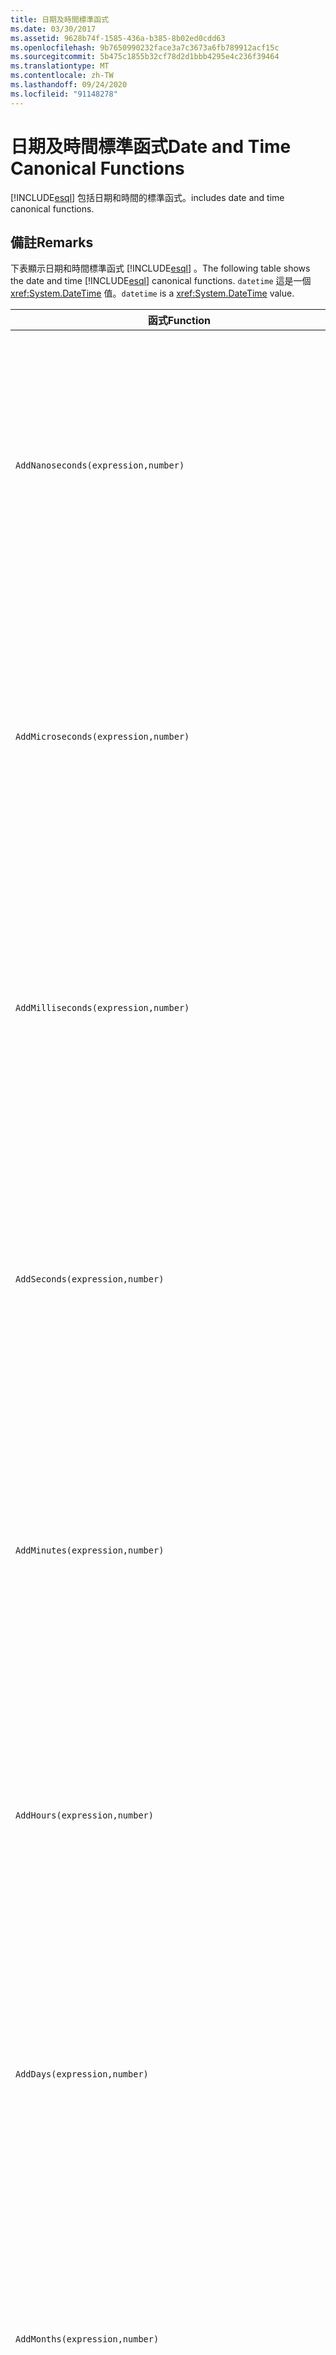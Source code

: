 ```yaml
---
title: 日期及時間標準函式
ms.date: 03/30/2017
ms.assetid: 9628b74f-1585-436a-b385-8b02ed0cdd63
ms.openlocfilehash: 9b7650990232face3a7c3673a6fb789912acf15c
ms.sourcegitcommit: 5b475c1855b32cf78d2d1bbb4295e4c236f39464
ms.translationtype: MT
ms.contentlocale: zh-TW
ms.lasthandoff: 09/24/2020
ms.locfileid: "91148278"
---
```

# <a name="date-and-time-canonical-functions"></a><span data-ttu-id="28543-102">日期及時間標準函式</span><span class="sxs-lookup"><span data-stu-id="28543-102">Date and Time Canonical Functions</span></span>

[!INCLUDE[esql](../../../../../../includes/esql-md.md)] <span data-ttu-id="28543-103">包括日期和時間的標準函式。</span><span class="sxs-lookup"><span data-stu-id="28543-103">includes date and time canonical functions.</span></span>  
  
## <a name="remarks"></a><span data-ttu-id="28543-104">備註</span><span class="sxs-lookup"><span data-stu-id="28543-104">Remarks</span></span>  

 <span data-ttu-id="28543-105">下表顯示日期和時間標準函式 [!INCLUDE[esql](../../../../../../includes/esql-md.md)] 。</span><span class="sxs-lookup"><span data-stu-id="28543-105">The following table shows the date and time [!INCLUDE[esql](../../../../../../includes/esql-md.md)] canonical functions.</span></span> <span data-ttu-id="28543-106">`datetime` 這是一個 <xref:System.DateTime> 值。</span><span class="sxs-lookup"><span data-stu-id="28543-106">`datetime` is a <xref:System.DateTime> value.</span></span>  
  
|<span data-ttu-id="28543-107">函式</span><span class="sxs-lookup"><span data-stu-id="28543-107">Function</span></span>|<span data-ttu-id="28543-108">描述</span><span class="sxs-lookup"><span data-stu-id="28543-108">Description</span></span>|  
|--------------|-----------------|  
|`AddNanoseconds(expression,number)`|<span data-ttu-id="28543-109">將奈秒數的指定 `number` 加入至 `expression`。</span><span class="sxs-lookup"><span data-stu-id="28543-109">Adds the specified `number` of nanoseconds to the `expression`.</span></span><br /><br /> <span data-ttu-id="28543-110">**引數**</span><span class="sxs-lookup"><span data-stu-id="28543-110">**Arguments**</span></span><br /><br /> <span data-ttu-id="28543-111">`expression`：`DateTime`、`DateTimeOffset` 或 `Time`。</span><span class="sxs-lookup"><span data-stu-id="28543-111">`expression`: `DateTime`, `DateTimeOffset`, or `Time`.</span></span><br /><br /> <span data-ttu-id="28543-112">`number`: `Int32`.</span><span class="sxs-lookup"><span data-stu-id="28543-112">`number`: `Int32`.</span></span><br /><br /> <span data-ttu-id="28543-113">**傳回值**</span><span class="sxs-lookup"><span data-stu-id="28543-113">**Return Value**</span></span><br /><br /> <span data-ttu-id="28543-114">`expression` 的類型。</span><span class="sxs-lookup"><span data-stu-id="28543-114">The type of `expression`.</span></span>|  
|`AddMicroseconds(expression,number)`|<span data-ttu-id="28543-115">將毫秒數的指定 `number` 加入至 `expression`。</span><span class="sxs-lookup"><span data-stu-id="28543-115">Adds the specified `number` of microseconds to the `expression`.</span></span><br /><br /> <span data-ttu-id="28543-116">**引數**</span><span class="sxs-lookup"><span data-stu-id="28543-116">**Arguments**</span></span><br /><br /> <span data-ttu-id="28543-117">`expression`：`DateTime`、`DateTimeOffset` 或 `Time`。</span><span class="sxs-lookup"><span data-stu-id="28543-117">`expression`: `DateTime`, `DateTimeOffset`, or `Time`.</span></span><br /><br /> <span data-ttu-id="28543-118">`number`: `Int32`.</span><span class="sxs-lookup"><span data-stu-id="28543-118">`number`: `Int32`.</span></span><br /><br /> <span data-ttu-id="28543-119">**傳回值**</span><span class="sxs-lookup"><span data-stu-id="28543-119">**Return Value**</span></span><br /><br /> <span data-ttu-id="28543-120">`expression` 的類型。</span><span class="sxs-lookup"><span data-stu-id="28543-120">The type of `expression`.</span></span>|  
|`AddMilliseconds(expression,number)`|<span data-ttu-id="28543-121">將毫秒數的指定 `number` 加入至 `expression`。</span><span class="sxs-lookup"><span data-stu-id="28543-121">Adds the specified `number` of milliseconds to the `expression`.</span></span><br /><br /> <span data-ttu-id="28543-122">**引數**</span><span class="sxs-lookup"><span data-stu-id="28543-122">**Arguments**</span></span><br /><br /> <span data-ttu-id="28543-123">`expression`：`DateTime`、`DateTimeOffset` 或 `Time`。</span><span class="sxs-lookup"><span data-stu-id="28543-123">`expression`: `DateTime`, `DateTimeOffset`, or `Time`.</span></span><br /><br /> <span data-ttu-id="28543-124">`number`: `Int32`.</span><span class="sxs-lookup"><span data-stu-id="28543-124">`number`: `Int32`.</span></span><br /><br /> <span data-ttu-id="28543-125">**傳回值**</span><span class="sxs-lookup"><span data-stu-id="28543-125">**Return Value**</span></span><br /><br /> <span data-ttu-id="28543-126">`expression` 的類型。</span><span class="sxs-lookup"><span data-stu-id="28543-126">The type of `expression`.</span></span>|  
|`AddSeconds(expression,number)`|<span data-ttu-id="28543-127">將秒數的指定 `number` 加入至 `expression`。</span><span class="sxs-lookup"><span data-stu-id="28543-127">Adds the specified `number` of seconds to the `expression`.</span></span><br /><br /> <span data-ttu-id="28543-128">**引數**</span><span class="sxs-lookup"><span data-stu-id="28543-128">**Arguments**</span></span><br /><br /> <span data-ttu-id="28543-129">`expression`：`DateTime`、`DateTimeOffset` 或 `Time`。</span><span class="sxs-lookup"><span data-stu-id="28543-129">`expression`: `DateTime`, `DateTimeOffset`, or `Time`.</span></span><br /><br /> <span data-ttu-id="28543-130">`number`: `Int32`.</span><span class="sxs-lookup"><span data-stu-id="28543-130">`number`: `Int32`.</span></span><br /><br /> <span data-ttu-id="28543-131">**傳回值**</span><span class="sxs-lookup"><span data-stu-id="28543-131">**Return Value**</span></span><br /><br /> <span data-ttu-id="28543-132">`expression` 的類型。</span><span class="sxs-lookup"><span data-stu-id="28543-132">The type of `expression`.</span></span>|  
|`AddMinutes(expression,number)`|<span data-ttu-id="28543-133">將分鐘數的指定 `number` 加入至 `expression`。</span><span class="sxs-lookup"><span data-stu-id="28543-133">Adds the specified `number` of minutes to the `expression`.</span></span><br /><br /> <span data-ttu-id="28543-134">**引數**</span><span class="sxs-lookup"><span data-stu-id="28543-134">**Arguments**</span></span><br /><br /> <span data-ttu-id="28543-135">`expression`：`DateTime`、`DateTimeOffset` 或 `Time`。</span><span class="sxs-lookup"><span data-stu-id="28543-135">`expression`: `DateTime`, `DateTimeOffset`, or `Time`.</span></span><br /><br /> <span data-ttu-id="28543-136">`number`: `Int32`.</span><span class="sxs-lookup"><span data-stu-id="28543-136">`number`: `Int32`.</span></span><br /><br /> <span data-ttu-id="28543-137">**傳回值**</span><span class="sxs-lookup"><span data-stu-id="28543-137">**Return Value**</span></span><br /><br /> <span data-ttu-id="28543-138">`expression` 的類型。</span><span class="sxs-lookup"><span data-stu-id="28543-138">The type of `expression`.</span></span>|  
|`AddHours(expression,number)`|<span data-ttu-id="28543-139">將時數的指定 `number` 加入至 `expression`。</span><span class="sxs-lookup"><span data-stu-id="28543-139">Adds the specified `number` of hours to the `expression`.</span></span><br /><br /> <span data-ttu-id="28543-140">**引數**</span><span class="sxs-lookup"><span data-stu-id="28543-140">**Arguments**</span></span><br /><br /> <span data-ttu-id="28543-141">`expression`：`DateTime`、`DateTimeOffset` 或 `Time`。</span><span class="sxs-lookup"><span data-stu-id="28543-141">`expression`: `DateTime`, `DateTimeOffset`, or `Time`.</span></span><br /><br /> <span data-ttu-id="28543-142">`number`: `Int32`.</span><span class="sxs-lookup"><span data-stu-id="28543-142">`number`: `Int32`.</span></span><br /><br /> <span data-ttu-id="28543-143">**傳回值**</span><span class="sxs-lookup"><span data-stu-id="28543-143">**Return Value**</span></span><br /><br /> <span data-ttu-id="28543-144">`expression` 的類型。</span><span class="sxs-lookup"><span data-stu-id="28543-144">The type of `expression`.</span></span>|  
|`AddDays(expression,number)`|<span data-ttu-id="28543-145">將天數的指定 `number` 加入至 `expression`。</span><span class="sxs-lookup"><span data-stu-id="28543-145">Adds the specified `number` of days to the `expression`.</span></span><br /><br /> <span data-ttu-id="28543-146">**引數**</span><span class="sxs-lookup"><span data-stu-id="28543-146">**Arguments**</span></span><br /><br /> <span data-ttu-id="28543-147">`expression`：`DateTime` 或 `DateTimeOffset`。</span><span class="sxs-lookup"><span data-stu-id="28543-147">`expression`: `DateTime` or `DateTimeOffset`.</span></span><br /><br /> <span data-ttu-id="28543-148">`number`: `Int32`.</span><span class="sxs-lookup"><span data-stu-id="28543-148">`number`: `Int32`.</span></span><br /><br /> <span data-ttu-id="28543-149">**傳回值**</span><span class="sxs-lookup"><span data-stu-id="28543-149">**Return Value**</span></span><br /><br /> <span data-ttu-id="28543-150">`expression` 的類型。</span><span class="sxs-lookup"><span data-stu-id="28543-150">The type of `expression`.</span></span>|  
|`AddMonths(expression,number)`|<span data-ttu-id="28543-151">將月份數的指定 `number` 加入至 `expression`。</span><span class="sxs-lookup"><span data-stu-id="28543-151">Adds the specified `number` of months to the `expression`.</span></span><br /><br /> <span data-ttu-id="28543-152">**引數**</span><span class="sxs-lookup"><span data-stu-id="28543-152">**Arguments**</span></span><br /><br /> <span data-ttu-id="28543-153">`expression`：`DateTime` 或 `DateTimeOffset`。</span><span class="sxs-lookup"><span data-stu-id="28543-153">`expression`: `DateTime` or `DateTimeOffset`.</span></span><br /><br /> <span data-ttu-id="28543-154">`number`: `Int32`.</span><span class="sxs-lookup"><span data-stu-id="28543-154">`number`: `Int32`.</span></span><br /><br /> <span data-ttu-id="28543-155">**傳回值**</span><span class="sxs-lookup"><span data-stu-id="28543-155">**Return Value**</span></span><br /><br /> <span data-ttu-id="28543-156">`expression` 的類型。</span><span class="sxs-lookup"><span data-stu-id="28543-156">The type of `expression`.</span></span>|  
|`AddYears(expression,number)`|<span data-ttu-id="28543-157">將年數的指定 `number` 加入至 `expression`。</span><span class="sxs-lookup"><span data-stu-id="28543-157">Adds the specified `number` of years to the `expression`.</span></span><br /><br /> <span data-ttu-id="28543-158">**引數**</span><span class="sxs-lookup"><span data-stu-id="28543-158">**Arguments**</span></span><br /><br /> <span data-ttu-id="28543-159">`expression`：`DateTime` 或 `DateTimeOffset`。</span><span class="sxs-lookup"><span data-stu-id="28543-159">`expression`: `DateTime` or `DateTimeOffset`.</span></span><br /><br /> <span data-ttu-id="28543-160">`number`: `Int32`.</span><span class="sxs-lookup"><span data-stu-id="28543-160">`number`: `Int32`.</span></span><br /><br /> <span data-ttu-id="28543-161">**傳回值**</span><span class="sxs-lookup"><span data-stu-id="28543-161">**Return Value**</span></span><br /><br /> <span data-ttu-id="28543-162">`expression` 的類型。</span><span class="sxs-lookup"><span data-stu-id="28543-162">The type of `expression`.</span></span>|  
|`CreateDateTime(year,month,day,hour,minute,second)`|<span data-ttu-id="28543-163">傳回新 `DateTime` 值作為此伺服器時區內之伺服器目前的日期和時間。</span><span class="sxs-lookup"><span data-stu-id="28543-163">Returns a new `DateTime` value as the current date and time of the server in the server's time zone.</span></span><br /><br /> <span data-ttu-id="28543-164">**引數**</span><span class="sxs-lookup"><span data-stu-id="28543-164">**Arguments**</span></span><br /><br /> <span data-ttu-id="28543-165">`year`、`month`、`day`、`hour`、`minute`：`Int16` 和 `Int32`。</span><span class="sxs-lookup"><span data-stu-id="28543-165">`year`, `month`, `day`, `hour`, `minute`: `Int16` and `Int32`.</span></span><br /><br /> <span data-ttu-id="28543-166">`second`: `Double`.</span><span class="sxs-lookup"><span data-stu-id="28543-166">`second`: `Double`.</span></span><br /><br /> <span data-ttu-id="28543-167">**傳回值**</span><span class="sxs-lookup"><span data-stu-id="28543-167">**Return Value**</span></span><br /><br /> <span data-ttu-id="28543-168">`DateTime`。</span><span class="sxs-lookup"><span data-stu-id="28543-168">A `DateTime`.</span></span>|  
|`CreateDateTimeOffset(year,month,day,hour,minute,second,tzoffset)`|<span data-ttu-id="28543-169">傳回新 `DateTimeOffset` 值作為與國際標準時間 (UTC) 相關之伺服器目前的日期和時間。</span><span class="sxs-lookup"><span data-stu-id="28543-169">Returns a new `DateTimeOffset` value as the current date and time of the server relative to the Coordinated Universal Time (UTC).</span></span><br /><br /> <span data-ttu-id="28543-170">**引數**</span><span class="sxs-lookup"><span data-stu-id="28543-170">**Arguments**</span></span><br /><br /> <span data-ttu-id="28543-171">`year`, `month`, `day`, `hour`, `minute`, `tzoffset`: `Int32`.</span><span class="sxs-lookup"><span data-stu-id="28543-171">`year`, `month`, `day`, `hour`, `minute`, `tzoffset`: `Int32`.</span></span><br /><br /> <span data-ttu-id="28543-172">`second`: `Double`.</span><span class="sxs-lookup"><span data-stu-id="28543-172">`second`: `Double`.</span></span><br /><br /> <span data-ttu-id="28543-173">**傳回值**</span><span class="sxs-lookup"><span data-stu-id="28543-173">**Return Value**</span></span><br /><br /> <span data-ttu-id="28543-174">`DateTimeOffset`。</span><span class="sxs-lookup"><span data-stu-id="28543-174">A `DateTimeOffset`.</span></span>|  
|`CreateTime(hour,minute,second)`|<span data-ttu-id="28543-175">傳回新 `Time` 值做為目前時間。</span><span class="sxs-lookup"><span data-stu-id="28543-175">Returns a new `Time` value as the current time.</span></span><br /><br /> <span data-ttu-id="28543-176">**引數**</span><span class="sxs-lookup"><span data-stu-id="28543-176">**Arguments**</span></span><br /><br /> <span data-ttu-id="28543-177">`hour` 和 `minute`：`Int32`</span><span class="sxs-lookup"><span data-stu-id="28543-177">`hour` and `minute`: `Int32`.</span></span><br /><br /> <span data-ttu-id="28543-178">`second`: `Double`.</span><span class="sxs-lookup"><span data-stu-id="28543-178">`second`: `Double`.</span></span><br /><br /> <span data-ttu-id="28543-179">**傳回值**</span><span class="sxs-lookup"><span data-stu-id="28543-179">**Return Value**</span></span><br /><br /> <span data-ttu-id="28543-180">`Time`。</span><span class="sxs-lookup"><span data-stu-id="28543-180">A `Time`.</span></span>|  
|`CurrentDateTime()`|<span data-ttu-id="28543-181">傳回 `DateTime` 值作為此伺服器時區內之伺服器目前的日期和時間。</span><span class="sxs-lookup"><span data-stu-id="28543-181">Returns a `DateTime` value as the current date and time of the server in the server's time zone.</span></span><br /><br /> <span data-ttu-id="28543-182">**傳回值**</span><span class="sxs-lookup"><span data-stu-id="28543-182">**Return Value**</span></span><br /><br /> <span data-ttu-id="28543-183">`DateTime`。</span><span class="sxs-lookup"><span data-stu-id="28543-183">A `DateTime`.</span></span>|  
|`CurrentDateTimeOffset()`|<span data-ttu-id="28543-184">以 `DateTimeOffset` 格式傳回目前的日期、時間和時差。</span><span class="sxs-lookup"><span data-stu-id="28543-184">Returns the current date, time and offset as a `DateTimeOffset`.</span></span><br /><br /> <span data-ttu-id="28543-185">**傳回值**</span><span class="sxs-lookup"><span data-stu-id="28543-185">**Return Value**</span></span><br /><br /> <span data-ttu-id="28543-186">`DateTimeOffset`。</span><span class="sxs-lookup"><span data-stu-id="28543-186">A `DateTimeOffset`.</span></span>|  
|`CurrentUtcDateTime()`|<span data-ttu-id="28543-187">傳回 <xref:System.DateTime> 值作為 UTS 時區內之伺服器目前的日期和時間。</span><span class="sxs-lookup"><span data-stu-id="28543-187">Returns a <xref:System.DateTime> value as the current date and time of the server in the UTS time zone.</span></span><br /><br /> <span data-ttu-id="28543-188">**傳回值**</span><span class="sxs-lookup"><span data-stu-id="28543-188">**Return Value**</span></span><br /><br /> <span data-ttu-id="28543-189">`DateTime`。</span><span class="sxs-lookup"><span data-stu-id="28543-189">A `DateTime`.</span></span>|  
|`Day(expression)`|<span data-ttu-id="28543-190">以介於 1 到 31 之間的 `expression` 格式傳回 `Int32` 的日數部分。</span><span class="sxs-lookup"><span data-stu-id="28543-190">Returns the day portion of `expression` as an `Int32` between 1 and 31.</span></span><br /><br /> <span data-ttu-id="28543-191">**引數**</span><span class="sxs-lookup"><span data-stu-id="28543-191">**Arguments**</span></span><br /><br /> <span data-ttu-id="28543-192">`DateTime` 和 `DateTimeOffset`。</span><span class="sxs-lookup"><span data-stu-id="28543-192">A `DateTime` and `DateTimeOffset`.</span></span><br /><br /> <span data-ttu-id="28543-193">**傳回值**</span><span class="sxs-lookup"><span data-stu-id="28543-193">**Return Value**</span></span><br /><br /> <span data-ttu-id="28543-194">`Int32`。</span><span class="sxs-lookup"><span data-stu-id="28543-194">An `Int32`.</span></span><br /><br /> <span data-ttu-id="28543-195">**範例**</span><span class="sxs-lookup"><span data-stu-id="28543-195">**Example**</span></span><br /><br /> `-- The following example returns 12.`<br /><br /> `Day(cast('03/12/1998' as DateTime))`|  
|`DayOfYear(expression)`|<span data-ttu-id="28543-196">以介於 1 到 366 之間的 `expression` 格式傳回的 `Int32` 天數部分，其中傳回的 366 代表閏年的最後一天。</span><span class="sxs-lookup"><span data-stu-id="28543-196">Returns the day portion of `expression` as an `Int32` between 1 and 366, where 366 is returned for the last day of a leap year.</span></span><br /><br /> <span data-ttu-id="28543-197">**引數**</span><span class="sxs-lookup"><span data-stu-id="28543-197">**Arguments**</span></span><br /><br /> <span data-ttu-id="28543-198">`DateTime` 或 `DateTimeOffset`。</span><span class="sxs-lookup"><span data-stu-id="28543-198">A `DateTime` or `DateTimeOffset`.</span></span><br /><br /> <span data-ttu-id="28543-199">**傳回值**</span><span class="sxs-lookup"><span data-stu-id="28543-199">**Return Value**</span></span><br /><br /> <span data-ttu-id="28543-200">`Int32`。</span><span class="sxs-lookup"><span data-stu-id="28543-200">An `Int32`.</span></span>|  
|`DiffNanoseconds(startExpression,endExpression)`|<span data-ttu-id="28543-201">傳回 `startExpression` 與 `endExpression` 之間的奈秒差。</span><span class="sxs-lookup"><span data-stu-id="28543-201">Returns the difference, in nanoseconds, between `startExpression` and `endExpression`.</span></span><br /><br /> <span data-ttu-id="28543-202">**引數**</span><span class="sxs-lookup"><span data-stu-id="28543-202">**Arguments**</span></span><br /><br /> <span data-ttu-id="28543-203">`startExpression`、`endExpression`：`DateTime`、`DateTimeOffset` 或 `Time`。</span><span class="sxs-lookup"><span data-stu-id="28543-203">`startExpression`, `endExpression`: `DateTime`, `DateTimeOffset`, or `Time`.</span></span> <span data-ttu-id="28543-204">**注意：** `startExpression`和 `endExpression` 必須是相同的類型。  </span><span class="sxs-lookup"><span data-stu-id="28543-204">**Note:**  `startExpression` and `endExpression` must be of the same type.</span></span> <br /><br /> <span data-ttu-id="28543-205">**傳回值**</span><span class="sxs-lookup"><span data-stu-id="28543-205">**Return Value**</span></span><br /><br /> <span data-ttu-id="28543-206">`Int32`。</span><span class="sxs-lookup"><span data-stu-id="28543-206">An `Int32`.</span></span>|  
|`DiffMilliseconds(startExpression,endExpression)`|<span data-ttu-id="28543-207">傳回 `startExpression` 與 `endExpression` 之間的毫秒差。</span><span class="sxs-lookup"><span data-stu-id="28543-207">Returns the difference, in milliseconds, between `startExpression` and `endExpression`.</span></span><br /><br /> <span data-ttu-id="28543-208">**引數**</span><span class="sxs-lookup"><span data-stu-id="28543-208">**Arguments**</span></span><br /><br /> <span data-ttu-id="28543-209">`startExpression`、`endExpression`：`DateTime`、`DateTimeOffset` 或 `Time`。</span><span class="sxs-lookup"><span data-stu-id="28543-209">`startExpression`, `endExpression`: `DateTime`, `DateTimeOffset`, or `Time`.</span></span> <span data-ttu-id="28543-210">**注意：** `startExpression`和 `endExpression` 必須是相同的類型。  </span><span class="sxs-lookup"><span data-stu-id="28543-210">**Note:**  `startExpression` and `endExpression` must be of the same type.</span></span> <br /><br /> <span data-ttu-id="28543-211">**傳回值**</span><span class="sxs-lookup"><span data-stu-id="28543-211">**Return Value**</span></span><br /><br /> <span data-ttu-id="28543-212">`Int32`。</span><span class="sxs-lookup"><span data-stu-id="28543-212">An `Int32`.</span></span>|  
|`DiffMicroseconds(startExpression,endExpression)`|<span data-ttu-id="28543-213">傳回 `startExpression` 與 `endExpression` 之間的微秒差。</span><span class="sxs-lookup"><span data-stu-id="28543-213">Returns the difference, in microseconds, between `startExpression` and `endExpression`.</span></span><br /><br /> <span data-ttu-id="28543-214">**引數**</span><span class="sxs-lookup"><span data-stu-id="28543-214">**Arguments**</span></span><br /><br /> <span data-ttu-id="28543-215">`startExpression`、`endExpression`：`DateTime`、`DateTimeOffset` 或 `Time`。</span><span class="sxs-lookup"><span data-stu-id="28543-215">`startExpression`, `endExpression`: `DateTime`, `DateTimeOffset`, or `Time`.</span></span> <span data-ttu-id="28543-216">**注意：** `startExpression`和 `endExpression` 必須是相同的類型。  </span><span class="sxs-lookup"><span data-stu-id="28543-216">**Note:**  `startExpression` and `endExpression` must be of the same type.</span></span> <br /><br /> <span data-ttu-id="28543-217">**傳回值**</span><span class="sxs-lookup"><span data-stu-id="28543-217">**Return Value**</span></span><br /><br /> <span data-ttu-id="28543-218">`Int32`。</span><span class="sxs-lookup"><span data-stu-id="28543-218">An `Int32`.</span></span>|  
|`DiffSeconds(startExpression,endExpression)`|<span data-ttu-id="28543-219">傳回 `startExpression` 與 `endExpression` 之間的秒差。</span><span class="sxs-lookup"><span data-stu-id="28543-219">Returns the difference, in seconds, between `startExpression` and `endExpression`.</span></span><br /><br /> <span data-ttu-id="28543-220">**引數**</span><span class="sxs-lookup"><span data-stu-id="28543-220">**Arguments**</span></span><br /><br /> <span data-ttu-id="28543-221">`startExpression`、`endExpression`：`DateTime`、`DateTimeOffset` 或 `Time`。</span><span class="sxs-lookup"><span data-stu-id="28543-221">`startExpression`, `endExpression`: `DateTime`, `DateTimeOffset`, or `Time`.</span></span> <span data-ttu-id="28543-222">**注意：** `startExpression`和 `endExpression` 必須是相同的類型。  </span><span class="sxs-lookup"><span data-stu-id="28543-222">**Note:**  `startExpression` and `endExpression` must be of the same type.</span></span> <br /><br /> <span data-ttu-id="28543-223">**傳回值**</span><span class="sxs-lookup"><span data-stu-id="28543-223">**Return Value**</span></span><br /><br /> <span data-ttu-id="28543-224">`Int32`。</span><span class="sxs-lookup"><span data-stu-id="28543-224">An `Int32`.</span></span>|  
|`DiffMinutes(startExpression,endExpression)`|<span data-ttu-id="28543-225">傳回 `startExpression` 與 `endExpression` 之間的分鐘差。</span><span class="sxs-lookup"><span data-stu-id="28543-225">Returns the difference, in minutes, between `startExpression` and `endExpression`.</span></span><br /><br /> <span data-ttu-id="28543-226">**引數**</span><span class="sxs-lookup"><span data-stu-id="28543-226">**Arguments**</span></span><br /><br /> <span data-ttu-id="28543-227">`startExpression`、`endExpression`：`DateTime`、`DateTimeOffset` 或 `Time`。</span><span class="sxs-lookup"><span data-stu-id="28543-227">`startExpression`, `endExpression`: `DateTime`, `DateTimeOffset`, or `Time`.</span></span> <span data-ttu-id="28543-228">**注意：** `startExpression`和 `endExpression` 必須是相同的類型。  </span><span class="sxs-lookup"><span data-stu-id="28543-228">**Note:**  `startExpression` and `endExpression` must be of the same type.</span></span> <br /><br /> <span data-ttu-id="28543-229">**傳回值**</span><span class="sxs-lookup"><span data-stu-id="28543-229">**Return Value**</span></span><br /><br /> <span data-ttu-id="28543-230">`Int32`。</span><span class="sxs-lookup"><span data-stu-id="28543-230">An `Int32`.</span></span>|  
|`DiffHours(startExpression,endExpression)`|<span data-ttu-id="28543-231">傳回 `startExpression` 與 `endExpression` 之間的小時差。</span><span class="sxs-lookup"><span data-stu-id="28543-231">Returns the difference, in hours, between `startExpression` and `endExpression`.</span></span><br /><br /> <span data-ttu-id="28543-232">**引數**</span><span class="sxs-lookup"><span data-stu-id="28543-232">**Arguments**</span></span><br /><br /> <span data-ttu-id="28543-233">`startExpression`、`endExpression`：`DateTime`、`DateTimeOffset` 或 `Time`。</span><span class="sxs-lookup"><span data-stu-id="28543-233">`startExpression`, `endExpression`: `DateTime`, `DateTimeOffset`, or `Time`.</span></span> <span data-ttu-id="28543-234">**注意：** `startExpression`和 `endExpression` 必須是相同的類型。  </span><span class="sxs-lookup"><span data-stu-id="28543-234">**Note:**  `startExpression` and `endExpression` must be of the same type.</span></span> <br /><br /> <span data-ttu-id="28543-235">**傳回值**</span><span class="sxs-lookup"><span data-stu-id="28543-235">**Return Value**</span></span><br /><br /> <span data-ttu-id="28543-236">`Int32`。</span><span class="sxs-lookup"><span data-stu-id="28543-236">An `Int32`.</span></span>|  
|`DiffDays(startExpression,endExpression)`|<span data-ttu-id="28543-237">傳回 `startExpression` 與 `endExpression` 之間的天數差。</span><span class="sxs-lookup"><span data-stu-id="28543-237">Returns the difference, in days, between `startExpression` and `endExpression`.</span></span><br /><br /> <span data-ttu-id="28543-238">**引數**</span><span class="sxs-lookup"><span data-stu-id="28543-238">**Arguments**</span></span><br /><br /> <span data-ttu-id="28543-239">`startExpression`、`endExpression`：`DateTime` 或 `DateTimeOffset`。</span><span class="sxs-lookup"><span data-stu-id="28543-239">`startExpression`, `endExpression`: `DateTime` or `DateTimeOffset`.</span></span> <span data-ttu-id="28543-240">**注意：** `startExpression`和 `endExpression` 必須是相同的類型。  </span><span class="sxs-lookup"><span data-stu-id="28543-240">**Note:**  `startExpression` and `endExpression` must be of the same type.</span></span> <br /><br /> <span data-ttu-id="28543-241">**傳回值**</span><span class="sxs-lookup"><span data-stu-id="28543-241">**Return Value**</span></span><br /><br /> <span data-ttu-id="28543-242">`Int32`。</span><span class="sxs-lookup"><span data-stu-id="28543-242">An `Int32`.</span></span>|  
|`DiffMonths(startExpression,endExpression)`|<span data-ttu-id="28543-243">傳回 `startExpression` 與 `endExpression` 之間的月數差。</span><span class="sxs-lookup"><span data-stu-id="28543-243">Returns the difference, in months, between `startExpression` and `endExpression`.</span></span><br /><br /> <span data-ttu-id="28543-244">**引數**</span><span class="sxs-lookup"><span data-stu-id="28543-244">**Arguments**</span></span><br /><br /> <span data-ttu-id="28543-245">`startExpression`、`endExpression`：`DateTime` 或 `DateTimeOffset`。</span><span class="sxs-lookup"><span data-stu-id="28543-245">`startExpression`, `endExpression`: `DateTime` or `DateTimeOffset`.</span></span> <span data-ttu-id="28543-246">**注意：** `startExpression`和 `endExpression` 必須是相同的類型。  </span><span class="sxs-lookup"><span data-stu-id="28543-246">**Note:**  `startExpression` and `endExpression` must be of the same type.</span></span> <br /><br /> <span data-ttu-id="28543-247">**傳回值**</span><span class="sxs-lookup"><span data-stu-id="28543-247">**Return Value**</span></span><br /><br /> <span data-ttu-id="28543-248">`Int32`。</span><span class="sxs-lookup"><span data-stu-id="28543-248">An `Int32`.</span></span>|  
|`DiffYears(startExpression,endExpression)`|<span data-ttu-id="28543-249">傳回 `startExpression` 與 `endExpression` 之間的年數差。</span><span class="sxs-lookup"><span data-stu-id="28543-249">Returns the difference, in years, between `startExpression` and `endExpression`.</span></span><br /><br /> <span data-ttu-id="28543-250">**引數**</span><span class="sxs-lookup"><span data-stu-id="28543-250">**Arguments**</span></span><br /><br /> <span data-ttu-id="28543-251">`startExpression`、`endExpression`：`DateTime` 或 `DateTimeOffset`。</span><span class="sxs-lookup"><span data-stu-id="28543-251">`startExpression`, `endExpression`: `DateTime` or `DateTimeOffset`.</span></span> <span data-ttu-id="28543-252">**注意：** `startExpression`和 `endExpression` 必須是相同的類型。  </span><span class="sxs-lookup"><span data-stu-id="28543-252">**Note:**  `startExpression` and `endExpression` must be of the same type.</span></span> <br /><br /> <span data-ttu-id="28543-253">**傳回值**</span><span class="sxs-lookup"><span data-stu-id="28543-253">**Return Value**</span></span><br /><br /> <span data-ttu-id="28543-254">`Int32`。</span><span class="sxs-lookup"><span data-stu-id="28543-254">An `Int32`.</span></span>|  
|`GetTotalOffsetMinutes(datetimeoffset)`|<span data-ttu-id="28543-255">傳回 `datetimeoffset` 與格林威治標準時間 (GMT) 間的時差分鐘數。</span><span class="sxs-lookup"><span data-stu-id="28543-255">Returns the number of minutes that the `datetimeoffset` is offset from GMT.</span></span> <span data-ttu-id="28543-256">這項值通常介於 +780 到 -780 之間 (+ 或 - 13 小時)。</span><span class="sxs-lookup"><span data-stu-id="28543-256">This is generally between +780 and -780 (+ or - 13 hrs).</span></span> <span data-ttu-id="28543-257">**注意：**  只有 SQL Server 2008 支援此函數。</span><span class="sxs-lookup"><span data-stu-id="28543-257">**Note:**  This function is supported in SQL Server 2008 only.</span></span> <br /><br /> <span data-ttu-id="28543-258">**引數**</span><span class="sxs-lookup"><span data-stu-id="28543-258">**Arguments**</span></span><br /><br /> <span data-ttu-id="28543-259">`DateTimeOffset`。</span><span class="sxs-lookup"><span data-stu-id="28543-259">A `DateTimeOffset`.</span></span><br /><br /> <span data-ttu-id="28543-260">**傳回值**</span><span class="sxs-lookup"><span data-stu-id="28543-260">**Return Value**</span></span><br /><br /> <span data-ttu-id="28543-261">`Int32`。</span><span class="sxs-lookup"><span data-stu-id="28543-261">An `Int32`.</span></span>|  
|`Hour(expression)`|<span data-ttu-id="28543-262">以介於 0 到 23 之間的 `expression` 格式傳回 `Int32` 的小時部分。</span><span class="sxs-lookup"><span data-stu-id="28543-262">Returns the hour portion of `expression` as an `Int32` between 0 and 23.</span></span><br /><br /> <span data-ttu-id="28543-263">**引數**</span><span class="sxs-lookup"><span data-stu-id="28543-263">**Arguments**</span></span><br /><br /> <span data-ttu-id="28543-264">`DateTime, Time` 和 `DateTimeOffset`。</span><span class="sxs-lookup"><span data-stu-id="28543-264">A `DateTime, Time` and `DateTimeOffset`.</span></span><br /><br /> <span data-ttu-id="28543-265">**範例**</span><span class="sxs-lookup"><span data-stu-id="28543-265">**Example**</span></span><br /><br /> `-- The following example returns 22.`<br /><br /> `Hour(cast('22:35:5' as DateTime))`|  
|`Millisecond(expression)`|<span data-ttu-id="28543-266">以介於 0 到 999 之間的 `expression` 格式傳回 `Int32` 的毫秒部分。</span><span class="sxs-lookup"><span data-stu-id="28543-266">Returns the milliseconds portion of `expression` as an `Int32` between 0 and 999.</span></span><br /><br /> <span data-ttu-id="28543-267">**引數**</span><span class="sxs-lookup"><span data-stu-id="28543-267">**Arguments**</span></span><br /><br /> <span data-ttu-id="28543-268">`DateTime, Time` 和 `DateTimeOffset`。</span><span class="sxs-lookup"><span data-stu-id="28543-268">A `DateTime, Time` and `DateTimeOffset`.</span></span><br /><br /> <span data-ttu-id="28543-269">**傳回值**</span><span class="sxs-lookup"><span data-stu-id="28543-269">**Return Value**</span></span><br /><br /> <span data-ttu-id="28543-270">`Int32`。</span><span class="sxs-lookup"><span data-stu-id="28543-270">An `Int32`.</span></span>|  
|`Minute(expression)`|<span data-ttu-id="28543-271">以介於 0 到 59 之間的 `expression` 格式傳回 `Int32` 的分鐘部分。</span><span class="sxs-lookup"><span data-stu-id="28543-271">Returns the minute portion of `expression` as an `Int32` between 0 and 59.</span></span><br /><br /> <span data-ttu-id="28543-272">**引數**</span><span class="sxs-lookup"><span data-stu-id="28543-272">**Arguments**</span></span><br /><br /> <span data-ttu-id="28543-273">`DateTime, Time` 或 `DateTimeOffset`。</span><span class="sxs-lookup"><span data-stu-id="28543-273">A `DateTime, Time` or `DateTimeOffset`.</span></span><br /><br /> <span data-ttu-id="28543-274">**傳回值**</span><span class="sxs-lookup"><span data-stu-id="28543-274">**Return Value**</span></span><br /><br /> <span data-ttu-id="28543-275">`Int32`。</span><span class="sxs-lookup"><span data-stu-id="28543-275">An `Int32`.</span></span><br /><br /> <span data-ttu-id="28543-276">**範例**</span><span class="sxs-lookup"><span data-stu-id="28543-276">**Example**</span></span><br /><br /> `-- The following example returns 35`<br /><br /> `Minute(cast('22:35:5' as DateTime))`|  
|`Month(expression)`|<span data-ttu-id="28543-277">以介於 1 到 12 之間的 `expression` 格式傳回 `Int32` 的月份部分。</span><span class="sxs-lookup"><span data-stu-id="28543-277">Returns the month portion of `expression` as an `Int32` between 1 and 12.</span></span><br /><br /> <span data-ttu-id="28543-278">**引數**</span><span class="sxs-lookup"><span data-stu-id="28543-278">**Arguments**</span></span><br /><br /> <span data-ttu-id="28543-279">`DateTime` 或 `DateTimeOffset`。</span><span class="sxs-lookup"><span data-stu-id="28543-279">A `DateTime` or `DateTimeOffset`.</span></span><br /><br /> <span data-ttu-id="28543-280">**傳回值**</span><span class="sxs-lookup"><span data-stu-id="28543-280">**Return Value**</span></span><br /><br /> <span data-ttu-id="28543-281">`Int32`。</span><span class="sxs-lookup"><span data-stu-id="28543-281">An `Int32`.</span></span><br /><br /> <span data-ttu-id="28543-282">**範例**</span><span class="sxs-lookup"><span data-stu-id="28543-282">**Example**</span></span><br /><br /> `-- The following example returns 3.`<br /><br /> `Month(cast('03/12/1998' as DateTime))`|  
|`Second(expression)`|<span data-ttu-id="28543-283">以介於 0 到 59 之間的 `expression` 格式傳回 `Int32` 的秒鐘部分。</span><span class="sxs-lookup"><span data-stu-id="28543-283">Returns the seconds portion of `expression` as an `Int32` between 0 and 59.</span></span><br /><br /> <span data-ttu-id="28543-284">**引數**</span><span class="sxs-lookup"><span data-stu-id="28543-284">**Arguments**</span></span><br /><br /> <span data-ttu-id="28543-285">`DateTime, Time` 和 `DateTimeOffset`。</span><span class="sxs-lookup"><span data-stu-id="28543-285">A `DateTime, Time` and `DateTimeOffset`.</span></span><br /><br /> <span data-ttu-id="28543-286">**傳回值**</span><span class="sxs-lookup"><span data-stu-id="28543-286">**Return Value**</span></span><br /><br /> <span data-ttu-id="28543-287">`Int32`。</span><span class="sxs-lookup"><span data-stu-id="28543-287">An `Int32`.</span></span><br /><br /> <span data-ttu-id="28543-288">**範例**</span><span class="sxs-lookup"><span data-stu-id="28543-288">**Example**</span></span><br /><br /> `-- The following example returns 5`<br /><br /> `Second(cast('22:35:5' as DateTime))`|  
|`TruncateTime(expression)`|<span data-ttu-id="28543-289">傳回 `expression`，含已截斷的時間值。</span><span class="sxs-lookup"><span data-stu-id="28543-289">Returns the `expression`, with the time values truncated.</span></span><br /><br /> <span data-ttu-id="28543-290">**引數**</span><span class="sxs-lookup"><span data-stu-id="28543-290">**Arguments**</span></span><br /><br /> <span data-ttu-id="28543-291">`DateTime` 或 `DateTimeOffset`。</span><span class="sxs-lookup"><span data-stu-id="28543-291">A `DateTime` or `DateTimeOffset`.</span></span><br /><br /> <span data-ttu-id="28543-292">**傳回值**</span><span class="sxs-lookup"><span data-stu-id="28543-292">**Return Value**</span></span><br /><br /> <span data-ttu-id="28543-293">`expression` 的類型。</span><span class="sxs-lookup"><span data-stu-id="28543-293">The type of `expression`.</span></span>|  
|`Year(expression)`|<span data-ttu-id="28543-294">傳回的年份部分 `expression` `Int32` `YYYY` 。</span><span class="sxs-lookup"><span data-stu-id="28543-294">Returns the year portion of `expression` as an `Int32` `YYYY`.</span></span><br /><br /> <span data-ttu-id="28543-295">**引數**</span><span class="sxs-lookup"><span data-stu-id="28543-295">**Arguments**</span></span><br /><br /> <span data-ttu-id="28543-296">`DateTime` 和 `DateTimeOffset`。</span><span class="sxs-lookup"><span data-stu-id="28543-296">A `DateTime` and `DateTimeOffset`.</span></span><br /><br /> <span data-ttu-id="28543-297">**傳回值**</span><span class="sxs-lookup"><span data-stu-id="28543-297">**Return Value**</span></span><br /><br /> <span data-ttu-id="28543-298">`Int32`。</span><span class="sxs-lookup"><span data-stu-id="28543-298">An `Int32`.</span></span><br /><br /> <span data-ttu-id="28543-299">**範例**</span><span class="sxs-lookup"><span data-stu-id="28543-299">**Example**</span></span><br /><br /> `-- The following example returns 1998.`<br /><br /> `Year(cast('03/12/1998' as DateTime))`|  
  
 <span data-ttu-id="28543-300">如果提供 `null` 輸入，這些函式會傳回 `null`。</span><span class="sxs-lookup"><span data-stu-id="28543-300">These functions will return `null` if given `null` input.</span></span>  
  
 <span data-ttu-id="28543-301">Microsoft SQL Client Managed Provider 中提供了對等的功能。</span><span class="sxs-lookup"><span data-stu-id="28543-301">Equivalent functionality is available in the Microsoft SQL Client Managed Provider.</span></span> <span data-ttu-id="28543-302">如需詳細資訊，請參閱 Entity Framework 函式 [的 SqlClient](../sqlclient-for-ef-functions.md)。</span><span class="sxs-lookup"><span data-stu-id="28543-302">For more information, see [SqlClient for Entity Framework Functions](../sqlclient-for-ef-functions.md).</span></span>  
  
## <a name="see-also"></a><span data-ttu-id="28543-303">另請參閱</span><span class="sxs-lookup"><span data-stu-id="28543-303">See also</span></span>

- [<span data-ttu-id="28543-304">標準函式</span><span class="sxs-lookup"><span data-stu-id="28543-304">Canonical Functions</span></span>](canonical-functions.md)
